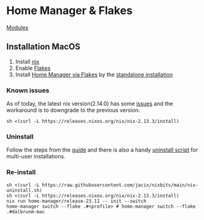 # Home Manager & Flakes

[Modules](./hosts/modules)

## Installation MacOS

1. Install [nix](https://nixos.org/download.html#nix-install-macos)
2. Enable [Flakes](https://nixos.wiki/wiki/Flakes#Permanent)
3. Install [Home Manager via Flakes](https://nix-community.github.io/home-manager/index.html#ch-nix-flakes) by the [standalone installation](https://nix-community.github.io/home-manager/index.html#sec-flakes-standalone)


### Known issues
As of today, the latest nix version(2.14.0) has some [issues](https://github.com/NixOS/nix/issues/7937) and the workaround is to downgrade to the previous version.

```
sh <(curl -L https://releases.nixos.org/nix/nix-2.13.3/install)
```

### Uninstall
Follow the steps from the [guide](https://nixos.org/manual/nix/stable/installation/installing-binary.html#macos) and there is also a handy [uninstall script](https://github.com/jacix/nixbits/blob/main/nix-uninstall.sh) for multi-user installations.

### Re-install

```
sh <(curl -L https://raw.githubusercontent.com/jacix/nixbits/main/nix-uninstall.sh)
sh <(curl -L https://releases.nixos.org/nix/nix-2.13.3/install)
nix run home-manager/release-23.11 -- init --switch
home-manager switch --flake .#<profile> # home-manager switch --flake .#dalbrunm-mac
```
